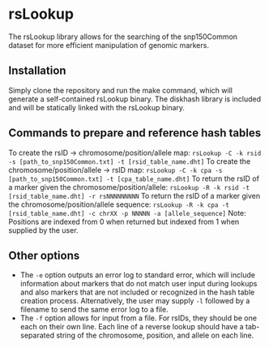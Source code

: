 # rsLookup

The rsLookup library allows for the searching of the snp150Common dataset for more efficient manipulation of genomic markers.

## Installation

Simply clone the repository and run the make command, which will generate a self-contained rsLookup binary. The diskhash library is included and will be statically linked with the rsLookup binary.

## Commands to prepare and reference hash tables

To create the rsID -> chromosome/position/allele map:
`rsLookup -C -k rsid -s [path_to_snp150Common.txt] -t [rsid_table_name.dht]`
To create the chromosome/position/allele -> rsID map:
`rsLookup -C -k cpa -s [path_to_snp150Common.txt] -t [cpa_table_name.dht]`
To return the rsID of a marker given the chromosome/position/allele:
`rsLookup -R -k rsid -t [rsid_table_name.dht] -r rsNNNNNNNNN`
To return the rsID of a marker given the chromosome/position/allele sequence:
`rsLookup -R -k cpa -t [rsid_table_name.dht] -c chrXX -p NNNNN -a [allele_sequence]`
Note: Positions are indexed from 0 when returned but indexed from 1 when supplied by the user.

## Other options
- The `-e` option outputs an error log to standard error, which will include information about markers that do not match user input during lookups and also markers that are not included or recognized in the hash table creation process. Alternatively, the user may supply `-l` followed by a filename to send the same error log to a file.
- The `-f` option allows for input from a file. For rsIDs, they should be one each on their own line. Each line of a reverse lookup should have a tab-separated string of the chromosome, position, and allele on each line.

